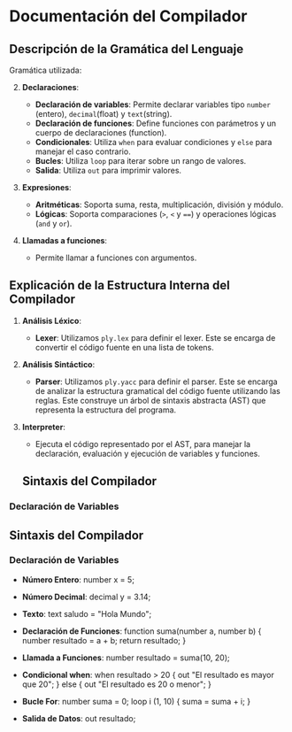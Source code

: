 # Documentación del Compilador

## Descripción de la Gramática del Lenguaje

Gramática utilizada:

2. **Declaraciones**:
   - **Declaración de variables**: Permite declarar variables tipo `number` (entero), `decimal`(float) y `text`(string).
   - **Declaración de funciones**: Define funciones con parámetros y un cuerpo de declaraciones (function).
   - **Condicionales**: Utiliza `when` para evaluar condiciones y `else` para manejar el caso contrario.
   - **Bucles**: Utiliza `loop` para iterar sobre un rango de valores.
   - **Salida**: Utiliza `out` para imprimir valores.

3. **Expresiones**:
   - **Aritméticas**: Soporta suma, resta, multiplicación, división y módulo.
   - **Lógicas**: Soporta comparaciones (`>`, `<` y `==`) y operaciones lógicas (`and` y `or`).

4. **Llamadas a funciones**:
   - Permite llamar a funciones con argumentos.

## Explicación de la Estructura Interna del Compilador

1. **Análisis Léxico**:
   - **Lexer**: Utilizamos `ply.lex` para definir el lexer. Este se encarga de convertir el código fuente en una lista de tokens. 

2. **Análisis Sintáctico**:
   - **Parser**: Utilizamos `ply.yacc` para definir el parser. Este se encarga de analizar la estructura gramatical del código fuente utilizando las reglas. Este construye un árbol de sintaxis abstracta (AST) que representa la estructura del programa.

3. **Interpreter**:
   - Ejecuta el código representado por el AST, para manejar la declaración, evaluación y ejecución de variables y funciones.

   ## Sintaxis del Compilador

### Declaración de Variables

## Sintaxis del Compilador

### Declaración de Variables

- **Número Entero**:
  number x = 5;

- **Número Decimal**:
  decimal y = 3.14;


- **Texto**:
text saludo = "Hola Mundo";


- **Declaración de Funciones**:
function suma(number a, number b) {
    number resultado = a + b;
    return resultado;
}


- **Llamada a Funciones**:
number resultado = suma(10, 20);


- **Condicional when**:
when resultado > 20 {
    out "El resultado es mayor que 20";
} else {
    out "El resultado es 20 o menor";
}


- **Bucle For**:
number suma = 0;
loop i (1, 10) {
    suma = suma + i;
}

- **Salida de Datos**:
out resultado;
